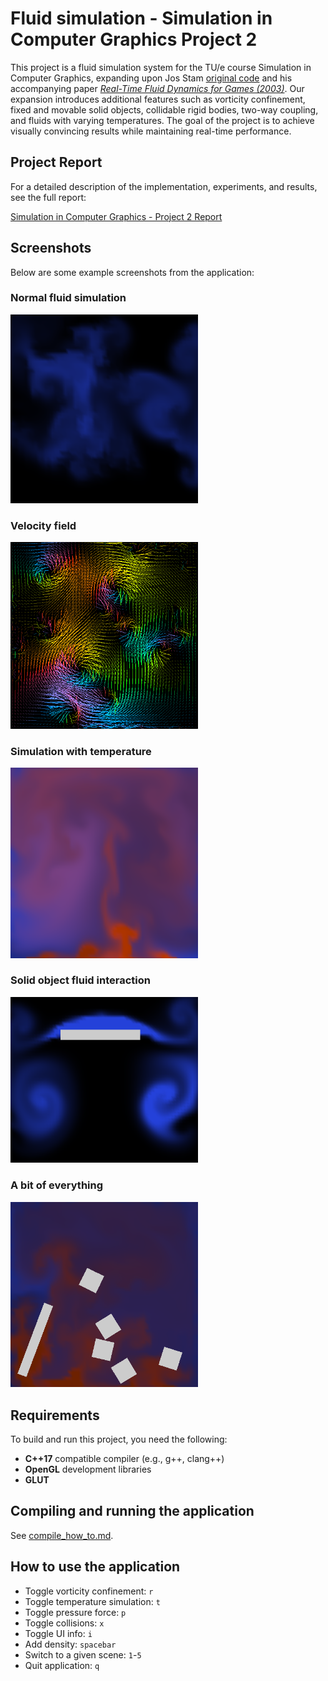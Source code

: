 # Fluid simulation - Simulation in Computer Graphics Project 2

This project is a fluid simulation system for the TU/e course Simulation in Computer Graphics, expanding upon Jos Stam [original code](http://www.dgp.toronto.edu/people/stam/reality/Research/zip/CDROM_GDC03.zip) and his accompanying paper [_Real-Time Fluid Dynamics for Games (2003)_](https://www.cs.cmu.edu/afs/cs/academic/class/15462-s13/www/lec_slides/StamFluidforGames.pdf). Our expansion introduces additional features such as vorticity confinement, fixed and movable solid objects, collidable rigid bodies, two-way coupling, and fluids with varying temperatures. The goal of the project is to achieve visually convincing results while maintaining real-time performance.

## Project Report

For a detailed description of the implementation, experiments, and results, see the full report:

[Simulation in Computer Graphics - Project 2 Report](Simulation_in_Computer_Graphics___Project_2.pdf)

## Screenshots

Below are some example screenshots from the application:

### Normal fluid simulation

<img src="pictures/confinement_enabled.png" alt="Normal fluid simulation" width="300"/>

### Velocity field

<img src="pictures/velocity_field.png" alt="Velociy field" width="300"/>

### Simulation with temperature

<img src="pictures/temperature_visualization.png" alt="Simulation with temperature" width="300"/>

### Solid object fluid interaction

<img src="pictures/solid-fluid.png" alt="Solid object fluid interaction" width="300"/>

### A bit of everything

<img src="pictures/final_scene.png" alt="A bit of everything" width="300"/>

## Requirements

To build and run this project, you need the following:

- **C++17** compatible compiler (e.g., g++, clang++)
- **OpenGL** development libraries
- **GLUT**

## Compiling and running the application

See [compile_how_to.md](compile_how_to.md).

## How to use the application

- Toggle vorticity confinement: `r`
- Toggle temperature simulation: `t`
- Toggle pressure force: `p`
- Toggle collisions: `x`
- Toggle UI info: `i`
- Add density: `spacebar`
- Switch to a given scene: `1`-`5`
- Quit application: `q`
